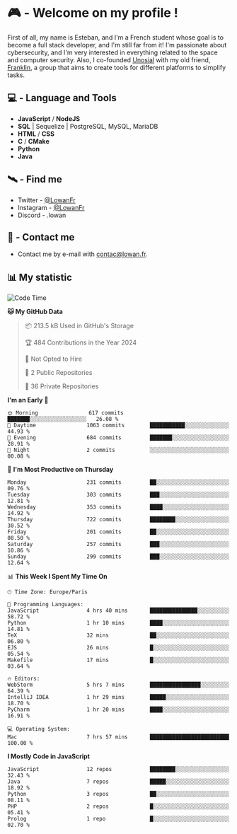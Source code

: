 # 🎮 - Welcome on my profile !
First of all, my name is Esteban, and I'm a French student whose goal is to become a full stack developer, and I'm still far from it!
I'm passionate about cybersecurity, and I'm very interested in everything related to the space and computer security.
Also, I co-founded [Unosial](https://github.com/Unosial) with my old friend, [Franklin](https://github.com/AbaFranklin/), a group that aims to create tools for different platforms to simplify tasks. 



## 💻 - Language and Tools
- **JavaScript** / **NodeJS**
- **SQL** | Sequelize | PostgreSQL, MySQL, MariaDB
- **HTML** / **CSS**
- **C** / **CMake**
- **Python**
- **Java**

## 🛰️ - Find me

 - Twitter - [@LowanFr](https://twitter.com/LowanFr/)
 - Instagram - [@LowanFr](https://instagram.com/LowanFr)
 - Discord -  .lowan
 
## 📡 - Contact me
 - Contact me by e-mail with [contac@lowan.fr](mailto:contact@lowan.fr).

## 📊 My statistic
<!--START_SECTION:waka-->
![Code Time](http://img.shields.io/badge/Code%20Time-1%2C009%20hrs%2054%20mins-blue)

**🐱 My GitHub Data** 

> 📦 213.5 kB Used in GitHub's Storage 
 > 
> 🏆 484 Contributions in the Year 2024
 > 
> 🚫 Not Opted to Hire
 > 
> 📜 2 Public Repositories 
 > 
> 🔑 36 Private Repositories 
 > 
**I'm an Early 🐤** 

```text
🌞 Morning                617 commits         ███████░░░░░░░░░░░░░░░░░░   26.08 % 
🌆 Daytime                1063 commits        ███████████░░░░░░░░░░░░░░   44.93 % 
🌃 Evening                684 commits         ███████░░░░░░░░░░░░░░░░░░   28.91 % 
🌙 Night                  2 commits           ░░░░░░░░░░░░░░░░░░░░░░░░░   00.08 % 
```
📅 **I'm Most Productive on Thursday** 

```text
Monday                   231 commits         ██░░░░░░░░░░░░░░░░░░░░░░░   09.76 % 
Tuesday                  303 commits         ███░░░░░░░░░░░░░░░░░░░░░░   12.81 % 
Wednesday                353 commits         ████░░░░░░░░░░░░░░░░░░░░░   14.92 % 
Thursday                 722 commits         ████████░░░░░░░░░░░░░░░░░   30.52 % 
Friday                   201 commits         ██░░░░░░░░░░░░░░░░░░░░░░░   08.50 % 
Saturday                 257 commits         ███░░░░░░░░░░░░░░░░░░░░░░   10.86 % 
Sunday                   299 commits         ███░░░░░░░░░░░░░░░░░░░░░░   12.64 % 
```


📊 **This Week I Spent My Time On** 

```text
🕑︎ Time Zone: Europe/Paris

💬 Programming Languages: 
JavaScript               4 hrs 40 mins       ███████████████░░░░░░░░░░   58.72 % 
Python                   1 hr 10 mins        ████░░░░░░░░░░░░░░░░░░░░░   14.81 % 
TeX                      32 mins             ██░░░░░░░░░░░░░░░░░░░░░░░   06.80 % 
EJS                      26 mins             █░░░░░░░░░░░░░░░░░░░░░░░░   05.54 % 
Makefile                 17 mins             █░░░░░░░░░░░░░░░░░░░░░░░░   03.64 % 

🔥 Editors: 
WebStorm                 5 hrs 7 mins        ████████████████░░░░░░░░░   64.39 % 
IntelliJ IDEA            1 hr 29 mins        █████░░░░░░░░░░░░░░░░░░░░   18.70 % 
PyCharm                  1 hr 20 mins        ████░░░░░░░░░░░░░░░░░░░░░   16.91 % 

💻 Operating System: 
Mac                      7 hrs 57 mins       █████████████████████████   100.00 % 
```

**I Mostly Code in JavaScript** 

```text
JavaScript               12 repos            ████████░░░░░░░░░░░░░░░░░   32.43 % 
Java                     7 repos             █████░░░░░░░░░░░░░░░░░░░░   18.92 % 
Python                   3 repos             ██░░░░░░░░░░░░░░░░░░░░░░░   08.11 % 
PHP                      2 repos             █░░░░░░░░░░░░░░░░░░░░░░░░   05.41 % 
Prolog                   1 repo              █░░░░░░░░░░░░░░░░░░░░░░░░   02.70 % 
```




<!--END_SECTION:waka-->
